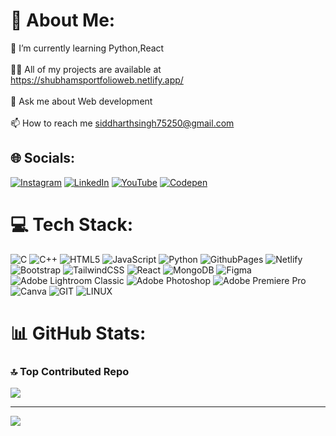 # 💫 About Me:
🌱 I’m currently learning Python,React<br><br>👨‍💻 All of my projects are available at https://shubhamsportfolioweb.netlify.app/<br><br>💬 Ask me about Web development<br><br>📫 How to reach me siddharthsingh75250@gmail.com


## 🌐 Socials:
[![Instagram](https://img.shields.io/badge/Instagram-%23E4405F.svg?logo=Instagram&logoColor=white)](https://instagram.com/its_prajapati1204) [![LinkedIn](https://img.shields.io/badge/LinkedIn-%230077B5.svg?logo=linkedin&logoColor=white)](https://linkedin.com/in/shubham-singh-prajapati) [![YouTube](https://img.shields.io/badge/YouTube-%23FF0000.svg?logo=YouTube&logoColor=white)](https://youtube.com/@Prajapatieditx) [![Codepen](https://img.shields.io/badge/Codepen-000000?style=for-the-badge&logo=codepen&logoColor=white)](https://codepen.io/itsprajapati1204) 

# 💻 Tech Stack:
![C](https://img.shields.io/badge/c-%2300599C.svg?style=for-the-badge&logo=c&logoColor=white) ![C++](https://img.shields.io/badge/c++-%2300599C.svg?style=for-the-badge&logo=c%2B%2B&logoColor=white) ![HTML5](https://img.shields.io/badge/html5-%23E34F26.svg?style=for-the-badge&logo=html5&logoColor=white) ![JavaScript](https://img.shields.io/badge/javascript-%23323330.svg?style=for-the-badge&logo=javascript&logoColor=%23F7DF1E) ![Python](https://img.shields.io/badge/python-3670A0?style=for-the-badge&logo=python&logoColor=ffdd54) ![GithubPages](https://img.shields.io/badge/github%20pages-121013?style=for-the-badge&logo=github&logoColor=white) ![Netlify](https://img.shields.io/badge/netlify-%23000000.svg?style=for-the-badge&logo=netlify&logoColor=#00C7B7) ![Bootstrap](https://img.shields.io/badge/bootstrap-%238511FA.svg?style=for-the-badge&logo=bootstrap&logoColor=white) ![TailwindCSS](https://img.shields.io/badge/tailwindcss-%2338B2AC.svg?style=for-the-badge&logo=tailwind-css&logoColor=white) ![React](https://img.shields.io/badge/react-%2320232a.svg?style=for-the-badge&logo=react&logoColor=%2361DAFB) ![MongoDB](https://img.shields.io/badge/MongoDB-%234ea94b.svg?style=for-the-badge&logo=mongodb&logoColor=white) ![Figma](https://img.shields.io/badge/figma-%23F24E1E.svg?style=for-the-badge&logo=figma&logoColor=white) ![Adobe Lightroom Classic](https://img.shields.io/badge/Adobe%20Lightroom%20Classic-31A8FF.svg?style=for-the-badge&logo=Adobe%20Lightroom%20Classic&logoColor=white) ![Adobe Photoshop](https://img.shields.io/badge/adobe%20photoshop-%2331A8FF.svg?style=for-the-badge&logo=adobe%20photoshop&logoColor=white) ![Adobe Premiere Pro](https://img.shields.io/badge/Adobe%20Premiere%20Pro-9999FF.svg?style=for-the-badge&logo=Adobe%20Premiere%20Pro&logoColor=white) ![Canva](https://img.shields.io/badge/Canva-%2300C4CC.svg?style=for-the-badge&logo=Canva&logoColor=white) ![GIT](https://img.shields.io/badge/Git-fc6d26?style=for-the-badge&logo=git&logoColor=white) ![LINUX](https://img.shields.io/badge/Linux-FCC624?style=for-the-badge&logo=linux&logoColor=black)
# 📊 GitHub Stats:


### 🔝 Top Contributed Repo
![](https://github-contributor-stats.vercel.app/api?username=Itsprajapati1204&limit=5&theme=dark&combine_all_yearly_contributions=true)

---
[![](https://visitcount.itsvg.in/api?id=Itsprajapati1204&icon=0&color=0)](https://visitcount.itsvg.in)

<!-- Proudly created with GPRM ( https://gprm.itsvg.in ) -->
